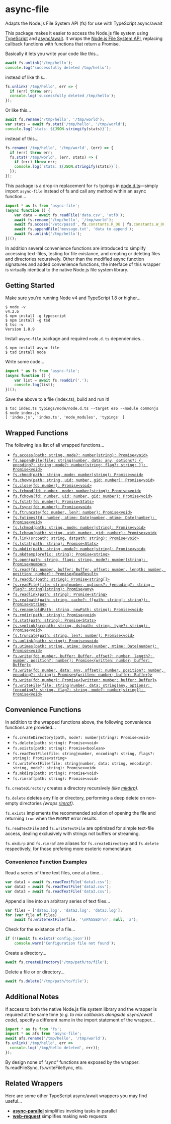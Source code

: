 # async-file
Adapts the Node.js File System API (fs) for use with TypeScript async/await

This package makes it easier to access the Node.js file system using [TypeScript](http://www.typescriptlang.org/) and [async/await](https://blogs.msdn.microsoft.com/typescript/2015/11/03/what-about-asyncawait/).
It wraps the [Node.js File System API](https://nodejs.org/api/fs.html), replacing callback functions with functions that return a Promise.

Basically it lets you write your code like this...
```js
await fs.unlink('/tmp/hello');
console.log('successfully deleted /tmp/hello');
```
instead of like this...
```js
fs.unlink('/tmp/hello', err => {
  if (err) throw err;
  console.log('successfully deleted /tmp/hello');
});
```


Or like this...
```js
await fs.rename('/tmp/hello', '/tmp/world');
var stats = await fs.stat('/tmp/hello', '/tmp/world');
console.log(`stats: ${JSON.stringify(stats)}`);
```
instead of this...
```js
fs.rename('/tmp/hello', '/tmp/world', (err) => {
  if (err) throw err;
  fs.stat('/tmp/world', (err, stats) => {
    if (err) throw err;
    console.log(`stats: ${JSON.stringify(stats)}`);
  });
});
```

This package is a drop-in replacement for ```fs``` typings in [node.d.ts](https://github.com/DefinitelyTyped/DefinitelyTyped/blob/master/node/node.d.ts)—simply import ```async-file``` instead of fs and call any method within an async function... 

```js
import * as fs from 'async-file';
(async function () {
    var data = await fs.readFile('data.csv', 'utf8');
    await fs.rename('/tmp/hello', '/tmp/world');
    await fs.access('/etc/passd', fs.constants.R_OK | fs.constants.W_OK);
    await fs.appendFile('message.txt', 'data to append');
    await fs.unlink('/tmp/hello');
})();
```

In addition several convenience functions are introduced to simplify accessing text-files, testing for file existance, and creating or deleting files and directories recursively.
Other than the modified async function signatures and added convenience functions, the interface of this wrapper is virtually identical to the native Node.js file system library.


## Getting Started

Make sure you're running Node v4 and TypeScript 1.8 or higher...
```
$ node -v
v4.2.6
$ npm install -g typescript
$ npm install -g tsd
$ tsc -v
Version 1.8.9
```

Install ```async-file``` package and required ```node.d.ts``` dependencies...
```
$ npm install async-file
$ tsd install node
```

Write some code...
```js
import * as fs from 'async-file';
(async function () {
    var list = await fs.readdir('.');
    console.log(list);    
})();
```

Save the above to a file (index.ts), build and run it!
```
$ tsc index.ts typings/node/node.d.ts --target es6 --module commonjs 
$ node index.js
[ 'index.js', 'index.ts', 'node_modules', 'typings' ]
```

## Wrapped Functions
The following is a list of all wrapped functions...

* [```fs.access(path: string, mode?: number|string): Promise<void>```](https://nodejs.org/api/fs.html#fs_fs_access_path_mode_callback)
* [```fs.appendFile(file: string|number, data: any, options?: { encoding?: string; mode?: number|string; flag?: string; }): Promise<void>```](https://nodejs.org/api/fs.html#fs_fs_appendfile_file_data_options_callback)
* [```fs.chmod(path: string, mode: number|string): Promise<void>```](https://nodejs.org/api/fs.html#fs_fs_chmod_path_mode_callback)
* [```fs.chown(path: string, uid: number, gid: number): Promise<void>```](https://nodejs.org/api/fs.html#fs_fs_chown_path_uid_gid_callback)
* [```fs.close(fd: number): Promise<void>```](https://nodejs.org/api/fs.html#fs_fs_close_fd_callback)
* [```fs.fchmod(fd: number, mode: number|string): Promise<void>```](https://nodejs.org/api/fs.html#fs_fs_fchmod_fd_mode_callback)
* [```fs.fchown(fd: number, uid: number, gid: number): Promise<void>```](https://nodejs.org/api/fs.html#fs_fs_fchown_fd_uid_gid_callback)
* [```fs.fstat(fd: number): Promise<Stats>```](https://nodejs.org/api/fs.html#fs_fs_fstat_fd_callback)
* [```fs.fsync(fd: number): Promise<void>```](https://nodejs.org/api/fs.html#fs_fs_fsync_fd_callback)
* [```fs.ftruncate(fd: number, len?: number): Promise<void>```](https://nodejs.org/api/fs.html#fs_fs_ftruncate_fd_len_callback)
* [```fs.futimes(fd: number, atime: Date|number, mtime: Date|number): Promise<void>```](https://nodejs.org/api/fs.html#fs_fs_futimes_fd_atime_mtime_callback)
* [```fs.lchmod(path: string, mode: number|string): Promise<void>```](https://nodejs.org/api/fs.html#fs_fs_lchmod_path_mode_callback)
* [```fs.lchown(path: string, uid: number, gid: number): Promise<void>```](https://nodejs.org/api/fs.html#fs_fs_lchown_path_uid_gid_callback)
* [```fs.link(srcpath: string, dstpath: string): Promise<void>```](https://nodejs.org/api/fs.html#fs_fs_link_srcpath_dstpath_callback)
* [```fs.lstat(path: string): Promise<Stats>```](https://nodejs.org/api/fs.html#fs_fs_lstat_path_callback)
* [```fs.mkdir(path: string, mode?: number|string): Promise<void>```](https://nodejs.org/api/fs.html#fs_fs_mkdir_path_mode_callback)
* [```fs.mkdtemp(prefix: string): Promise<string>```](https://nodejs.org/api/fs.html#fs_fs_mkdtemp_prefix_callback)
* [```fs.open(path: string, flags: string, mode?: number|string): Promise<number>```](https://nodejs.org/api/fs.html#fs_fs_open_path_flags_mode_callback)
* [```fs.read(fd: number, buffer: Buffer, offset: number, length: number, position: number): Promise<ReadResult>```](https://nodejs.org/api/fs.html#fs_fs_read_fd_buffer_offset_length_position_callback)
* [```fs.readdir(path: string): Promise<string[]>```](https://nodejs.org/api/fs.html#fs_fs_readdir_path_callback)
* [```fs.readFile(file: string|number, options?: {encoding?: string, flag?: string}|string): Promise<any>```](https://nodejs.org/api/fs.html#fs_fs_readfile_file_options_callback)
* [```fs.readlink(path: string): Promise<string>```](https://nodejs.org/api/fs.html#fs_fs_readlink_path_callback)
* [```fs.realpath(path: string, cache?: {[path: string]: string}): Promise<string>```](https://nodejs.org/api/fs.html#fs_fs_realpath_path_cache_callback)
* [```fs.rename(oldPath: string, newPath: string): Promise<void>```](https://nodejs.org/api/fs.html#fs_fs_rename_oldpath_newpath_callback)
* [```fs.rmdir(path: string): Promise<void>```](https://nodejs.org/api/fs.html#fs_fs_rmdir_path_callback)
* [```fs.stat(path: string): Promise<Stats>```](https://nodejs.org/api/fs.html#fs_fs_stat_path_callback)
* [```fs.symlink(srcpath: string, dstpath: string, type?: string): Promise<void>```](https://nodejs.org/api/fs.html#fs_fs_symlink_target_path_type_callback)
* [```fs.truncate(path: string, len?: number): Promise<void>```](https://nodejs.org/api/fs.html#fs_fs_truncate_path_len_callback)
* [```fs.unlink(path: string): Promise<void>```](https://nodejs.org/api/fs.html#fs_fs_unlink_path_callback)
* [```fs.utimes(path: string, atime: Date|number, mtime: Date|number): Promise<void>```](https://nodejs.org/api/fs.html#fs_fs_utimes_path_atime_mtime_callback)
* [```fs.write(fd: number, buffer: Buffer, offset?: number, length?: number, position?: number): Promise<{written: number; buffer: Buffer}>```](https://nodejs.org/api/fs.html#fs_fs_write_fd_data_position_encoding_callback)
* [```fs.write(fd: number, data: any, offset?: number, position?: number, encoding?: string): Promise<{written: number; buffer: Buffer}>```](https://nodejs.org/api/fs.html#fs_fs_write_fd_data_position_encoding_callback)
* [```fs.write(fd: number): Promise<{written: number; buffer: Buffer}>```](https://nodejs.org/api/fs.html#fs_fs_write_fd_data_position_encoding_callback)
* [```fs.writeFile(file: string|number, data: string|any, options?: {encoding?: string, flag?: string, mode?: number|string}): Promise<void>```](https://nodejs.org/api/fs.html#fs_fs_writefile_file_data_options_callback)

## Convenience Functions
In addition to the wrapped functions above, the following convenience functions are provided...

* ```fs.createDirectory(path, mode?: number|string): Promise<void>```
* ```fs.delete(path: string): Promise<void>```
* ```fs.exists(path: string): Promise<boolean>```
* ```fs.readTextFile(file: string|number, encoding?: string, flags?: string): Promise<string>```
* ```fs.writeTextFile(file: string|number, data: string, encoding?: string, mode?: string): Promise<void>```
* ```fs.mkdirp(path: string): Promise<void>```
* ```fs.rimraf(path: string): Promise<void>```

```fs.createDirectory``` creates a directory recursively *(like [mkdirp](https://www.npmjs.com/package/mkdirp))*.

```fs.delete``` deletes any file or directory, performing a deep delete on non-empty directories *(wraps [rimraf](https://www.npmjs.com/package/rimraf))*.

```fs.exists``` implements the recommended solution of opening the file and returning ```true``` when the ```ENOENT``` error results.
 
```fs.readTextFile``` and ```fs.writeTextFile``` are optimized for simple text-file access, dealing exclusively with strings not buffers or streaming.

```fs.mkdirp``` and ```fs.rimraf``` are aliases for ```fs.createDirectory``` and ```fs.delete``` respectively, for those prefering more esoteric nomenclature.

### Convenience Function Examples

Read a series of three text files, one at a time...
```js
var data1 = await fs.readTextFile('data1.csv');
var data2 = await fs.readTextFile('data2.csv');
var data3 = await fs.readTextFile('data3.csv');
```

Append a line into an arbitrary series of text files...
```js
var files = ['data1.log', 'data2.log', 'data3.log'];
for (var file of files)
    await fs.writeTextFile(file, '\nPASSED!\n', null, 'a');
```

Check for the existance of a file...
```js
if (!(await fs.exists('config.json')))
    console.warn('Configuration file not found');
```

Create a directory...
```js
await fs.createDirectory('/tmp/path/to/file');
```

Delete a file or or directory...
```js
await fs.delete('/tmp/path/to/file');
```


## Additional Notes

If access to both the native Node.js file system library and the wrapper is required at the same time *(e.g. to mix callbacks alongside async/await code)*, specify a different name in the import statement of the wrapper...
```js
import * as fs from 'fs';
import * as afs from 'async-file';
await afs.rename('/tmp/hello', '/tmp/world');
fs.unlink('/tmp/hello', err => 
  console.log('/tmp/hello deleted', err));
});
```

By design none of *"sync"* functions are exposed by the wrapper: fs.readFileSync, fs.writeFileSync, etc.

## Related Wrappers
Here are some other TypeScript async/await wrappers you may find useful...

* [**async-parallel**](https://www.npmjs.com/package/async-parallel) simplifies invoking tasks in parallel
* [**web-request**](https://www.npmjs.com/package/web-request) simplifies making web requests
